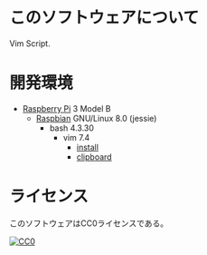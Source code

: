 ﻿# このソフトウェアについて

Vim Script.

# 開発環境

* [Raspberry Pi](https://ja.wikipedia.org/wiki/Raspberry_Pi) 3 Model B
    * [Raspbian](https://www.raspberrypi.org/downloads/raspbian/) GNU/Linux 8.0 (jessie)
        * bash 4.3.30
            * vim 7.4
                * [install](http://ytyaru.hatenablog.com/entry/2019/01/21/000000)
                * [clipboard](http://ytyaru.hatenablog.com/entry/2019/02/03/000000)

# ライセンス

このソフトウェアはCC0ライセンスである。

[![CC0](http://i.creativecommons.org/p/zero/1.0/88x31.png "CC0")](http://creativecommons.org/publicdomain/zero/1.0/deed.ja)

